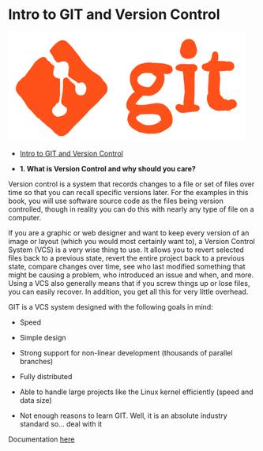 # Intro to GIT and Version Control

![portada](https://github.com/Ironhack-Data-0621-Remote/GitHub_Basics/blob/main/Images/giphy.gif)

- [Intro to GIT and Version Control](#intro-to-git-and-version-control)


- **1. What is Version Control and why should you care?**

Version control is a system that records changes to a file or set of files over time so that you can recall specific versions later. For the examples in this book, you will use software source code as the files being version controlled, though in reality you can do this with nearly any type of file on a computer.

If you are a graphic or web designer and want to keep every version of an image or layout (which you would most certainly want to), a Version Control System (VCS) is a very wise thing to use. It allows you to revert selected files back to a previous state, revert the entire project back to a previous state, compare changes over time, see who last modified something that might be causing a problem, who introduced an issue and when, and more. Using a VCS also generally means that if you screw things up or lose files, you can easily recover. In addition, you get all this for very little overhead.

GIT is a VCS system designed with the following goals in mind:

- Speed

- Simple design

- Strong support for non-linear development (thousands of parallel branches)

- Fully distributed

- Able to handle large projects like the Linux kernel efficiently (speed and data size)

- Not enough reasons to learn GIT. Well, it is an absolute industry standard so... deal with it

Documentation [here](https://git-scm.com/book/en/v2/Getting-Started-About-Version-Control)